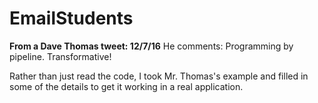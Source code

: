 # EmailStudents

**From a Dave Thomas tweet: 12/7/16**
He comments: Programming by pipeline. Transformative!


Rather than just read the code, I took Mr. Thomas's example and filled in some of the details
to get it working in a real application.
